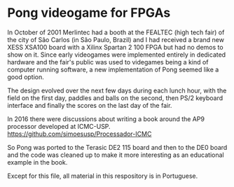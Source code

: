 # Pong videogame for FPGAs

In October of 2001 Merlintec had a booth at the FEALTEC (high tech fair) of
the city of São Carlos (in São Paulo, Brazil) and I had received a brand new
XESS XSA100 board with a Xilinx Spartan 2 100 FPGA but had no demos to show
on it. Since early videogames were implemented entirely in dedicated hardware
and the fair's public was used to videgames being a kind of computer running
software, a new implementation of Pong seemed like a good option.

The design evolved over the next few days during each lunch hour, with
the field on the first day, paddles and balls on the second, then PS/2
keyboard interface and finally the scores on the last day of the fair.

In 2016 there were discussions about writing a book around the AP9 processor
developed at ICMC-USP.
https://github.com/simoesusp/Processador-ICMC

So Pong was ported to the Terasic DE2 115 board and then to the DE0 board and
the code was cleaned up to make it more interesting as an educational example
in the book.

Except for this file, all material in this respository is in Portuguese.
